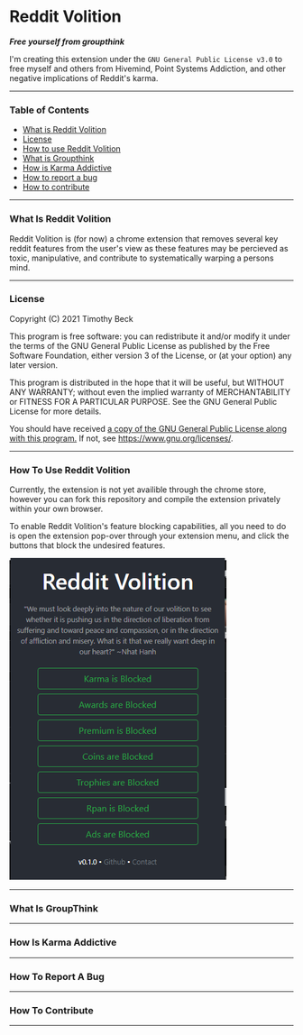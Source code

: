 # Reddit Volition

___Free yourself from groupthink___

I'm creating this extension under the `GNU General Public License v3.0` to free myself and others from Hivemind, Point Systems Addiction, and other negative implications of Reddit's karma.

___

### Table of Contents

- [What is Reddit Volition](./README.md#What-Is-Reddit-Volition)
- [License](./README.md#)
- [How to use Reddit Volition](./README.md#How-To-Use-Reddit-Volition)
- [What is Groupthink](./README.md#How-To-Use-Reddit-Volition)
- [How is Karma Addictive](./README.md#What-Is-GroupThink)
- [How to report a bug](./README.md#How-Is-Karma-Addictive)
- [How to contribute](./README.md#How-To-Report-A-Bug)

___

### What Is Reddit Volition

Reddit Volition is (for now) a chrome extension that removes several key reddit features from the user's view as these features may be percieved as toxic, manipulative, and contribute to systematically warping a persons mind.


___

### License

Copyright (C) 2021 Timothy Beck

This program is free software: you can redistribute it and/or modify
it under the terms of the GNU General Public License as published by
the Free Software Foundation, either version 3 of the License, or
(at your option) any later version.

This program is distributed in the hope that it will be useful,
but WITHOUT ANY WARRANTY; without even the implied warranty of
MERCHANTABILITY or FITNESS FOR A PARTICULAR PURPOSE.  See the
GNU General Public License for more details.

You should have received [a copy of the GNU General Public License
along with this program.](./LICENSE.txt)  If not, see <https://www.gnu.org/licenses/>.

___

### How To Use Reddit Volition

Currently, the extension is not yet availible through the chrome store, however you can fork this repository and compile the extension privately within your own browser.

To enable Reddit Volition's feature blocking capabilities, all you need to do is open the extension pop-over through your extension menu, and click the buttons that block the undesired features.

![ABQ Veterans Logo](https://raw.githubusercontent.com/BeckTimothy/reddit-volition/master/resources/volitionMenu.png)

___

### What Is GroupThink

___

### How Is Karma Addictive

___

### How To Report A Bug

___

### How To Contribute

___


